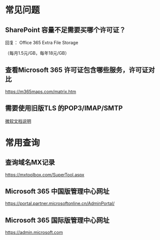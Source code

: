 
# 常见问题

## SharePoint 容量不足需要买哪个许可证？
回复：
Office 365 Extra File Storage

（每月1.5元/GB，每年18元/GB）

## 查看Microsoft 365 许可证包含哪些服务，许可证对比

https://m365maps.com/matrix.htm


## 需要使用旧版TLS 的POP3/IMAP/SMTP

[微软文档说明](/m365/popsmtpimap.md)


# 常用查询

## 查询域名MX记录

https://mxtoolbox.com/SuperTool.aspx

## Microsoft 365 中国版管理中心网址

https://portal.partner.microsoftonline.cn/AdminPortal/

## Microsoft 365 国际版管理中心网址

https://admin.microsoft.com
